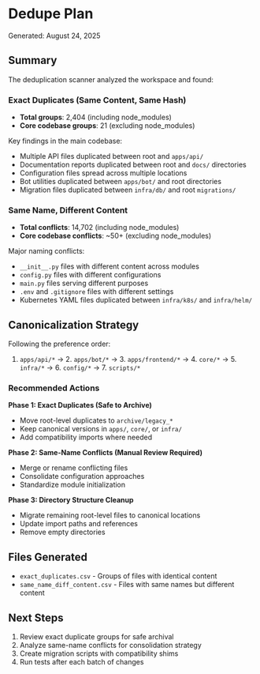 # Dedupe Plan

Generated: August 24, 2025

## Summary

The deduplication scanner analyzed the workspace and found:

### Exact Duplicates (Same Content, Same Hash)
- **Total groups**: 2,404 (including node_modules)
- **Core codebase groups**: 21 (excluding node_modules)

Key findings in the main codebase:
- Multiple API files duplicated between root and `apps/api/`
- Documentation reports duplicated between root and `docs/` directories  
- Configuration files spread across multiple locations
- Bot utilities duplicated between `apps/bot/` and root directories
- Migration files duplicated between `infra/db/` and root `migrations/`

### Same Name, Different Content
- **Total conflicts**: 14,702 (including node_modules)  
- **Core codebase conflicts**: ~50+ (excluding node_modules)

Major naming conflicts:
- `__init__.py` files with different content across modules
- `config.py` files with different configurations 
- `main.py` files serving different purposes
- `.env` and `.gitignore` files with different settings
- Kubernetes YAML files duplicated between `infra/k8s/` and `infra/helm/`

## Canonicalization Strategy

Following the preference order:
1. `apps/api/*` → 2. `apps/bot/*` → 3. `apps/frontend/*` → 4. `core/*` → 5. `infra/*` → 6. `config/*` → 7. `scripts/*`

### Recommended Actions

**Phase 1: Exact Duplicates (Safe to Archive)**
- Move root-level duplicates to `archive/legacy_*` 
- Keep canonical versions in `apps/`, `core/`, or `infra/`
- Add compatibility imports where needed

**Phase 2: Same-Name Conflicts (Manual Review Required)**  
- Merge or rename conflicting files
- Consolidate configuration approaches
- Standardize module initialization

**Phase 3: Directory Structure Cleanup**
- Migrate remaining root-level files to canonical locations
- Update import paths and references
- Remove empty directories

## Files Generated
- `exact_duplicates.csv` - Groups of files with identical content
- `same_name_diff_content.csv` - Files with same names but different content

## Next Steps
1. Review exact duplicate groups for safe archival
2. Analyze same-name conflicts for consolidation strategy  
3. Create migration scripts with compatibility shims
4. Run tests after each batch of changes
